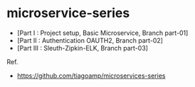 # microservice-series

- [Part I : Project setup, Basic Microservice, Branch part-01]
- [Part II : Authentication OAUTH2, Branch part-02]
- [Part III : Sleuth-Zipkin-ELK, Branch part-03]



Ref.
- https://github.com/tiagoamp/microservices-series